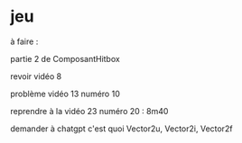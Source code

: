 # jeu

à faire :

partie 2 de ComposantHitbox

revoir vidéo 8

problème vidéo 13 numéro 10

reprendre à la vidéo 23 numéro 20 : 8m40

demander à chatgpt c'est quoi Vector2u, Vector2i, Vector2f
